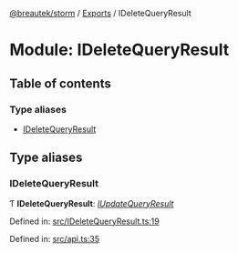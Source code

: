 [@breautek/storm](../README.md) / [Exports](../modules.md) / IDeleteQueryResult

# Module: IDeleteQueryResult

## Table of contents

### Type aliases

- [IDeleteQueryResult](ideletequeryresult.md#ideletequeryresult)

## Type aliases

### IDeleteQueryResult

Ƭ **IDeleteQueryResult**: [*IUpdateQueryResult*](../interfaces/iupdatequeryresult.iupdatequeryresult-1.md)

Defined in: [src/IDeleteQueryResult.ts:19](https://github.com/breautek/storm/blob/ec148ff/src/IDeleteQueryResult.ts#L19)

Defined in: [src/api.ts:35](https://github.com/breautek/storm/blob/ec148ff/src/api.ts#L35)

